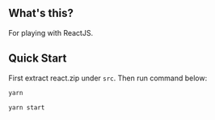 ## What's this?

For playing with ReactJS.

## Quick Start

First extract react.zip under `src`. Then run command below:

```bash
yarn

yarn start
```